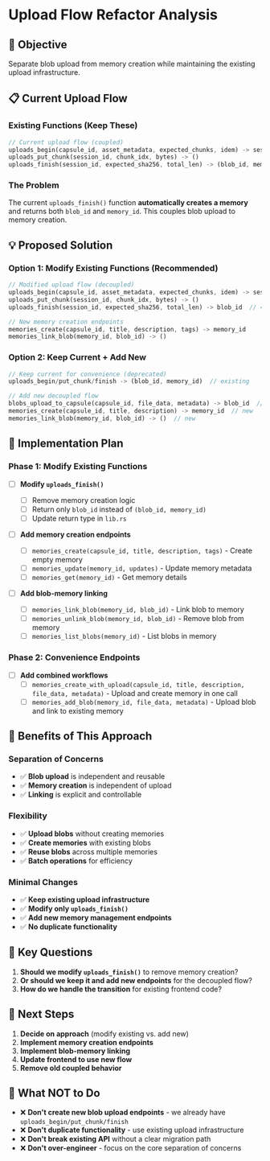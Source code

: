 # Upload Flow Refactor Analysis

## 🎯 **Objective**

Separate blob upload from memory creation while maintaining the existing upload infrastructure.

## 📋 **Current Upload Flow**

### **Existing Functions (Keep These)**

```rust
// Current upload flow (coupled)
uploads_begin(capsule_id, asset_metadata, expected_chunks, idem) -> session_id
uploads_put_chunk(session_id, chunk_idx, bytes) -> ()
uploads_finish(session_id, expected_sha256, total_len) -> (blob_id, memory_id)  // ← PROBLEM: Creates memory
```

### **The Problem**

The current `uploads_finish()` function **automatically creates a memory** and returns both `blob_id` and `memory_id`. This couples blob upload to memory creation.

## 💡 **Proposed Solution**

### **Option 1: Modify Existing Functions (Recommended)**

```rust
// Modified upload flow (decoupled)
uploads_begin(capsule_id, asset_metadata, expected_chunks, idem) -> session_id
uploads_put_chunk(session_id, chunk_idx, bytes) -> ()
uploads_finish(session_id, expected_sha256, total_len) -> blob_id  // ← CHANGE: Only return blob_id

// New memory creation endpoints
memories_create(capsule_id, title, description, tags) -> memory_id
memories_link_blob(memory_id, blob_id) -> ()
```

### **Option 2: Keep Current + Add New**

```rust
// Keep current for convenience (deprecated)
uploads_begin/put_chunk/finish -> (blob_id, memory_id)  // existing

// Add new decoupled flow
blobs_upload_to_capsule(capsule_id, file_data, metadata) -> blob_id  // new
memories_create(capsule_id, title, description) -> memory_id  // new
memories_link_blob(memory_id, blob_id) -> ()  // new
```

## 🔧 **Implementation Plan**

### **Phase 1: Modify Existing Functions**

- [ ] **Modify `uploads_finish()`**

  - [ ] Remove memory creation logic
  - [ ] Return only `blob_id` instead of `(blob_id, memory_id)`
  - [ ] Update return type in `lib.rs`

- [ ] **Add memory creation endpoints**

  - [ ] `memories_create(capsule_id, title, description, tags)` - Create empty memory
  - [ ] `memories_update(memory_id, updates)` - Update memory metadata
  - [ ] `memories_get(memory_id)` - Get memory details

- [ ] **Add blob-memory linking**
  - [ ] `memories_link_blob(memory_id, blob_id)` - Link blob to memory
  - [ ] `memories_unlink_blob(memory_id, blob_id)` - Remove blob from memory
  - [ ] `memories_list_blobs(memory_id)` - List blobs in memory

### **Phase 2: Convenience Endpoints**

- [ ] **Add combined workflows**
  - [ ] `memories_create_with_upload(capsule_id, title, description, file_data, metadata)` - Upload and create memory in one call
  - [ ] `memories_add_blob(memory_id, file_data, metadata)` - Upload blob and link to existing memory

## 🎯 **Benefits of This Approach**

### **Separation of Concerns**

- ✅ **Blob upload** is independent and reusable
- ✅ **Memory creation** is independent of upload
- ✅ **Linking** is explicit and controllable

### **Flexibility**

- ✅ **Upload blobs** without creating memories
- ✅ **Create memories** with existing blobs
- ✅ **Reuse blobs** across multiple memories
- ✅ **Batch operations** for efficiency

### **Minimal Changes**

- ✅ **Keep existing upload infrastructure**
- ✅ **Modify only `uploads_finish()`**
- ✅ **Add new memory management endpoints**
- ✅ **No duplicate functionality**

## 🤔 **Key Questions**

1. **Should we modify `uploads_finish()`** to remove memory creation?
2. **Or should we keep it and add new endpoints** for the decoupled flow?
3. **How do we handle the transition** for existing frontend code?

## 📝 **Next Steps**

1. **Decide on approach** (modify existing vs. add new)
2. **Implement memory creation endpoints**
3. **Implement blob-memory linking**
4. **Update frontend to use new flow**
5. **Remove old coupled behavior**

## 🚫 **What NOT to Do**

- ❌ **Don't create new blob upload endpoints** - we already have `uploads_begin/put_chunk/finish`
- ❌ **Don't duplicate functionality** - use existing upload infrastructure
- ❌ **Don't break existing API** without a clear migration path
- ❌ **Don't over-engineer** - focus on the core separation of concerns

